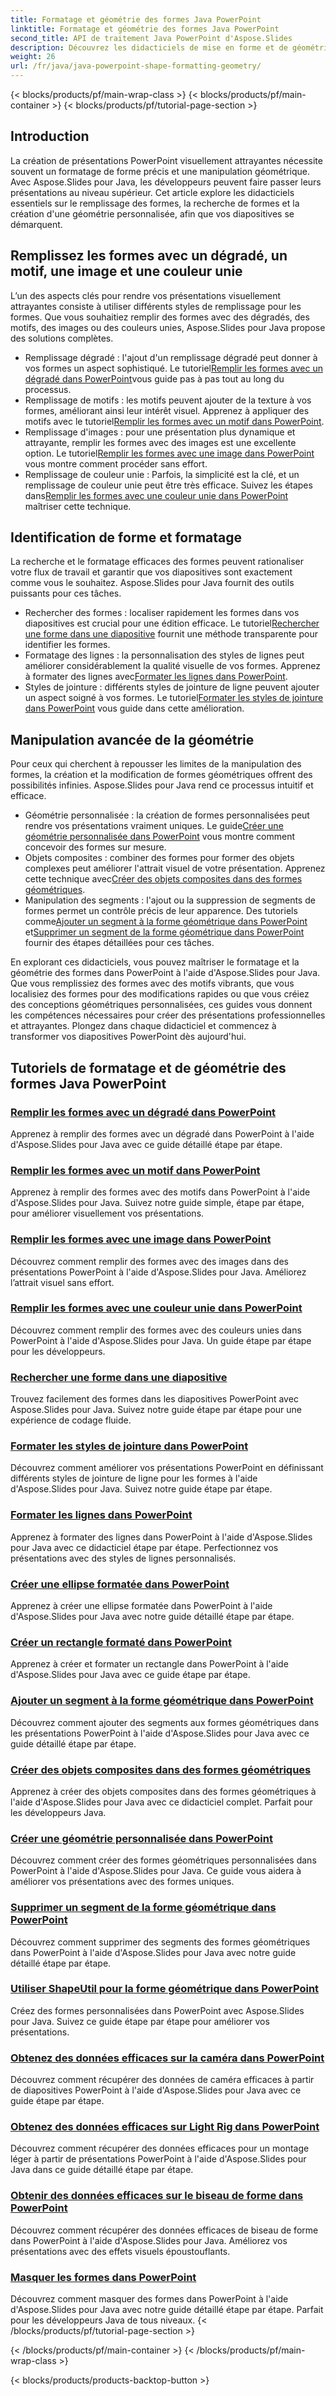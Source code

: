 ```yaml
---
title: Formatage et géométrie des formes Java PowerPoint
linktitle: Formatage et géométrie des formes Java PowerPoint
second_title: API de traitement Java PowerPoint d'Aspose.Slides
description: Découvrez les didacticiels de mise en forme et de géométrie des formes Java PowerPoint. Apprenez à remplir des formes, à rechercher des formes et à créer une géométrie personnalisée avec Aspose.Slides pour Java.
weight: 26
url: /fr/java/java-powerpoint-shape-formatting-geometry/
---
```


{< blocks/products/pf/main-wrap-class >}
{< blocks/products/pf/main-container >}
{< blocks/products/pf/tutorial-page-section >}

## Introduction

La création de présentations PowerPoint visuellement attrayantes nécessite souvent un formatage de forme précis et une manipulation géométrique. Avec Aspose.Slides pour Java, les développeurs peuvent faire passer leurs présentations au niveau supérieur. Cet article explore les didacticiels essentiels sur le remplissage des formes, la recherche de formes et la création d'une géométrie personnalisée, afin que vos diapositives se démarquent.

## Remplissez les formes avec un dégradé, un motif, une image et une couleur unie

L’un des aspects clés pour rendre vos présentations visuellement attrayantes consiste à utiliser différents styles de remplissage pour les formes. Que vous souhaitiez remplir des formes avec des dégradés, des motifs, des images ou des couleurs unies, Aspose.Slides pour Java propose des solutions complètes. 

-  Remplissage dégradé : l'ajout d'un remplissage dégradé peut donner à vos formes un aspect sophistiqué. Le tutoriel[Remplir les formes avec un dégradé dans PowerPoint](./fill-shapes-gradient-powerpoint/)vous guide pas à pas tout au long du processus.
-  Remplissage de motifs : les motifs peuvent ajouter de la texture à vos formes, améliorant ainsi leur intérêt visuel. Apprenez à appliquer des motifs avec le tutoriel[Remplir les formes avec un motif dans PowerPoint](./fill-shapes-pattern-powerpoint/).
-  Remplissage d'images : pour une présentation plus dynamique et attrayante, remplir les formes avec des images est une excellente option. Le tutoriel[Remplir les formes avec une image dans PowerPoint](./fill-shapes-picture-powerpoint/) vous montre comment procéder sans effort.
-  Remplissage de couleur unie : Parfois, la simplicité est la clé, et un remplissage de couleur unie peut être très efficace. Suivez les étapes dans[Remplir les formes avec une couleur unie dans PowerPoint](./fill-shapes-solid-color-powerpoint/) maîtriser cette technique.

## Identification de forme et formatage

La recherche et le formatage efficaces des formes peuvent rationaliser votre flux de travail et garantir que vos diapositives sont exactement comme vous le souhaitez. Aspose.Slides pour Java fournit des outils puissants pour ces tâches.

-  Rechercher des formes : localiser rapidement les formes dans vos diapositives est crucial pour une édition efficace. Le tutoriel[Rechercher une forme dans une diapositive](./find-shape-slide-powerpoint/) fournit une méthode transparente pour identifier les formes.
-  Formatage des lignes : la personnalisation des styles de lignes peut améliorer considérablement la qualité visuelle de vos formes. Apprenez à formater des lignes avec[Formater les lignes dans PowerPoint](./format-lines-powerpoint/).
-  Styles de jointure : différents styles de jointure de ligne peuvent ajouter un aspect soigné à vos formes. Le tutoriel[Formater les styles de jointure dans PowerPoint](./format-join-styles-powerpoint/) vous guide dans cette amélioration.

## Manipulation avancée de la géométrie

Pour ceux qui cherchent à repousser les limites de la manipulation des formes, la création et la modification de formes géométriques offrent des possibilités infinies. Aspose.Slides pour Java rend ce processus intuitif et efficace.

-  Géométrie personnalisée : la création de formes personnalisées peut rendre vos présentations vraiment uniques. Le guide[Créer une géométrie personnalisée dans PowerPoint](./create-custom-geometry-powerpoint/) vous montre comment concevoir des formes sur mesure.
-  Objets composites : combiner des formes pour former des objets complexes peut améliorer l'attrait visuel de votre présentation. Apprenez cette technique avec[Créer des objets composites dans des formes géométriques](./create-composite-objects-geometry-shapes-powerpoint/).
-  Manipulation des segments : l'ajout ou la suppression de segments de formes permet un contrôle précis de leur apparence. Des tutoriels comme[Ajouter un segment à la forme géométrique dans PowerPoint](./add-segment-geometry-shape-powerpoint/) et[Supprimer un segment de la forme géométrique dans PowerPoint](./remove-segment-geometry-shape-powerpoint/) fournir des étapes détaillées pour ces tâches.

En explorant ces didacticiels, vous pouvez maîtriser le formatage et la géométrie des formes dans PowerPoint à l'aide d'Aspose.Slides pour Java. Que vous remplissiez des formes avec des motifs vibrants, que vous localisiez des formes pour des modifications rapides ou que vous créiez des conceptions géométriques personnalisées, ces guides vous donnent les compétences nécessaires pour créer des présentations professionnelles et attrayantes. Plongez dans chaque didacticiel et commencez à transformer vos diapositives PowerPoint dès aujourd'hui.
## Tutoriels de formatage et de géométrie des formes Java PowerPoint
### [Remplir les formes avec un dégradé dans PowerPoint](./fill-shapes-gradient-powerpoint/)
Apprenez à remplir des formes avec un dégradé dans PowerPoint à l'aide d'Aspose.Slides pour Java avec ce guide détaillé étape par étape.
### [Remplir les formes avec un motif dans PowerPoint](./fill-shapes-pattern-powerpoint/)
Apprenez à remplir des formes avec des motifs dans PowerPoint à l'aide d'Aspose.Slides pour Java. Suivez notre guide simple, étape par étape, pour améliorer visuellement vos présentations.
### [Remplir les formes avec une image dans PowerPoint](./fill-shapes-picture-powerpoint/)
Découvrez comment remplir des formes avec des images dans des présentations PowerPoint à l'aide d'Aspose.Slides pour Java. Améliorez l’attrait visuel sans effort.
### [Remplir les formes avec une couleur unie dans PowerPoint](./fill-shapes-solid-color-powerpoint/)
Découvrez comment remplir des formes avec des couleurs unies dans PowerPoint à l'aide d'Aspose.Slides pour Java. Un guide étape par étape pour les développeurs.
### [Rechercher une forme dans une diapositive](./find-shape-slide-powerpoint/)
Trouvez facilement des formes dans les diapositives PowerPoint avec Aspose.Slides pour Java. Suivez notre guide étape par étape pour une expérience de codage fluide.
### [Formater les styles de jointure dans PowerPoint](./format-join-styles-powerpoint/)
Découvrez comment améliorer vos présentations PowerPoint en définissant différents styles de jointure de ligne pour les formes à l'aide d'Aspose.Slides pour Java. Suivez notre guide étape par étape.
### [Formater les lignes dans PowerPoint](./format-lines-powerpoint/)
Apprenez à formater des lignes dans PowerPoint à l'aide d'Aspose.Slides pour Java avec ce didacticiel étape par étape. Perfectionnez vos présentations avec des styles de lignes personnalisés.
### [Créer une ellipse formatée dans PowerPoint](./create-formatted-ellipse-powerpoint/)
Apprenez à créer une ellipse formatée dans PowerPoint à l'aide d'Aspose.Slides pour Java avec notre guide détaillé étape par étape.
### [Créer un rectangle formaté dans PowerPoint](./create-formatted-rectangle-powerpoint/)
Apprenez à créer et formater un rectangle dans PowerPoint à l'aide d'Aspose.Slides pour Java avec ce guide étape par étape.
### [Ajouter un segment à la forme géométrique dans PowerPoint](./add-segment-geometry-shape-powerpoint/)
Découvrez comment ajouter des segments aux formes géométriques dans les présentations PowerPoint à l'aide d'Aspose.Slides pour Java avec ce guide détaillé étape par étape.
### [Créer des objets composites dans des formes géométriques](./create-composite-objects-geometry-shapes-powerpoint/)
Apprenez à créer des objets composites dans des formes géométriques à l'aide d'Aspose.Slides pour Java avec ce didacticiel complet. Parfait pour les développeurs Java.
### [Créer une géométrie personnalisée dans PowerPoint](./create-custom-geometry-powerpoint/)
Découvrez comment créer des formes géométriques personnalisées dans PowerPoint à l'aide d'Aspose.Slides pour Java. Ce guide vous aidera à améliorer vos présentations avec des formes uniques.
### [Supprimer un segment de la forme géométrique dans PowerPoint](./remove-segment-geometry-shape-powerpoint/)
Découvrez comment supprimer des segments des formes géométriques dans PowerPoint à l'aide d'Aspose.Slides pour Java avec notre guide détaillé étape par étape.
### [Utiliser ShapeUtil pour la forme géométrique dans PowerPoint](./use-shapeutil-geometry-shape-powerpoint/)
Créez des formes personnalisées dans PowerPoint avec Aspose.Slides pour Java. Suivez ce guide étape par étape pour améliorer vos présentations.
### [Obtenez des données efficaces sur la caméra dans PowerPoint](./get-camera-effective-data-powerpoint/)
Découvrez comment récupérer des données de caméra efficaces à partir de diapositives PowerPoint à l'aide d'Aspose.Slides pour Java avec ce guide étape par étape.
### [Obtenez des données efficaces sur Light Rig dans PowerPoint](./get-light-rig-effective-data-powerpoint/)
Découvrez comment récupérer des données efficaces pour un montage léger à partir de présentations PowerPoint à l'aide d'Aspose.Slides pour Java dans ce guide détaillé étape par étape.
### [Obtenir des données efficaces sur le biseau de forme dans PowerPoint](./get-shape-bevel-effective-data-powerpoint/)
Découvrez comment récupérer des données efficaces de biseau de forme dans PowerPoint à l'aide d'Aspose.Slides pour Java. Améliorez vos présentations avec des effets visuels époustouflants.
### [Masquer les formes dans PowerPoint](./hide-shapes-powerpoint/)
Découvrez comment masquer des formes dans PowerPoint à l'aide d'Aspose.Slides pour Java avec notre guide détaillé étape par étape. Parfait pour les développeurs Java de tous niveaux.
{< /blocks/products/pf/tutorial-page-section >}

{< /blocks/products/pf/main-container >}
{< /blocks/products/pf/main-wrap-class >}

{< blocks/products/products-backtop-button >}
